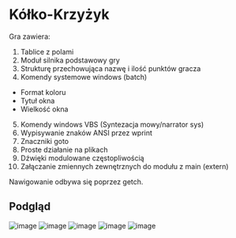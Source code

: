 # Kółko-Krzyżyk

Gra zawiera:
1)	Tablice z polami
2)	Moduł silnika podstawowy gry
3)	Strukturę przechowująca nazwę i ilość punktów gracza
4)	Komendy systemowe windows (batch)
<ul>
  <li>	Format koloru</li>
  <li>	Tytuł okna</li>
  <li>	Wielkość okna</li>
</ul>

5)	Komendy windows VBS (Syntezacja mowy/narrator sys)
6)	Wypisywanie znaków ANSI przez wprint
7)	Znaczniki goto
8)	Proste działanie na plikach
9)	Dźwięki modulowane częstopliwością
10)	Załączanie zmiennych zewnętrznych do modułu z main (extern)

Nawigowanie odbywa się poprzez getch.

## Podgląd

![image](https://user-images.githubusercontent.com/85984736/160250241-7be27f98-ec9e-4fc4-9cc9-112ea64d1b02.png)
![image](https://user-images.githubusercontent.com/85984736/160250254-a63c3dce-817b-4fcb-abfa-14d4bbd9e0d2.png)
![image](https://user-images.githubusercontent.com/85984736/160250259-1b4d8468-df6e-4723-acd3-131d73c1d9fd.png)
![image](https://user-images.githubusercontent.com/85984736/160250261-ff463f46-7ee0-4f23-b3bc-f0544fb7faae.png)
![image](https://user-images.githubusercontent.com/85984736/160250268-5197955a-1903-42dd-9d4b-7eee1648a741.png)
